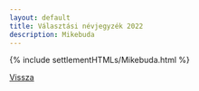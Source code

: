 ```yaml
---
layout: default
title: Választási névjegyzék 2022
description: Mikebuda
---
```


{% include settlementHTMLs/Mikebuda.html %}

[Vissza](../)